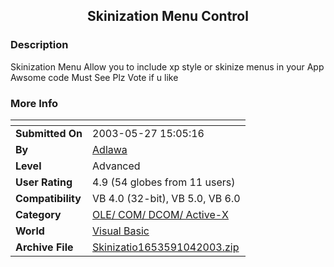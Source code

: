 ﻿<div align="center">

## Skinization Menu Control


</div>

### Description

Skinization Menu Allow you to include xp style or skinize menus in your App Awsome code Must See Plz Vote if u like
 
### More Info
 


<span>             |<span>
---                |---
**Submitted On**   |2003-05-27 15:05:16
**By**             |[Adlawa](https://github.com/Planet-Source-Code/PSCIndex/blob/master/ByAuthor/adlawa.md)
**Level**          |Advanced
**User Rating**    |4.9 (54 globes from 11 users)
**Compatibility**  |VB 4\.0 \(32\-bit\), VB 5\.0, VB 6\.0
**Category**       |[OLE/ COM/ DCOM/ Active\-X](https://github.com/Planet-Source-Code/PSCIndex/blob/master/ByCategory/ole-com-dcom-active-x__1-29.md)
**World**          |[Visual Basic](https://github.com/Planet-Source-Code/PSCIndex/blob/master/ByWorld/visual-basic.md)
**Archive File**   |[Skinizatio1653591042003\.zip](https://github.com/Planet-Source-Code/adlawa-skinization-menu-control__1-48986/archive/master.zip)








